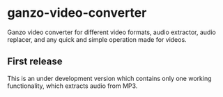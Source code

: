 # ganzo-video-converter
Ganzo video converter for different video formats, audio extractor, audio replacer, and any quick and simple operation made for videos.

## First release

This is an under development version which contains only one working functionality, which extracts audio from MP3.